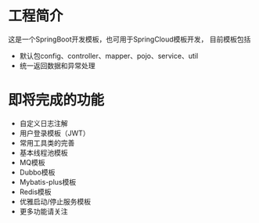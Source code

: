 # 工程简介
这是一个SpringBoot开发模板，也可用于SpringCloud模板开发， 目前模板包括


+ 默认包config、controller、mapper、pojo、service、util
+ 统一返回数据和异常处理


# 即将完成的功能

+ 自定义日志注解
+ 用户登录模板（JWT）
+ 常用工具类的完善
+ 基本线程池模板
+ MQ模板
+ Dubbo模板
+ Mybatis-plus模板
+ Redis模板
+ 优雅启动/停止服务模板
+ 更多功能请关注